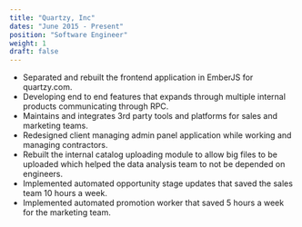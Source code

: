 ```yaml
---
title: "Quartzy, Inc"
dates: "June 2015 - Present"
position: "Software Engineer"
weight: 1
draft: false
---
```

- Separated and rebuilt the frontend application in EmberJS for quartzy.com.
- Developing end to end features that expands through multiple internal products communicating through RPC.
- Maintains and integrates 3rd party tools and platforms for sales and marketing teams.
- Redesigned client managing admin panel application while working and managing contractors.
- Rebuilt the internal catalog uploading module to allow big files to be uploaded which helped the data analysis team to not be depended on engineers.
- Implemented automated opportunity stage updates that saved the sales team 10 hours a week.
- Implemented automated promotion worker that saved 5 hours a week for the marketing team.